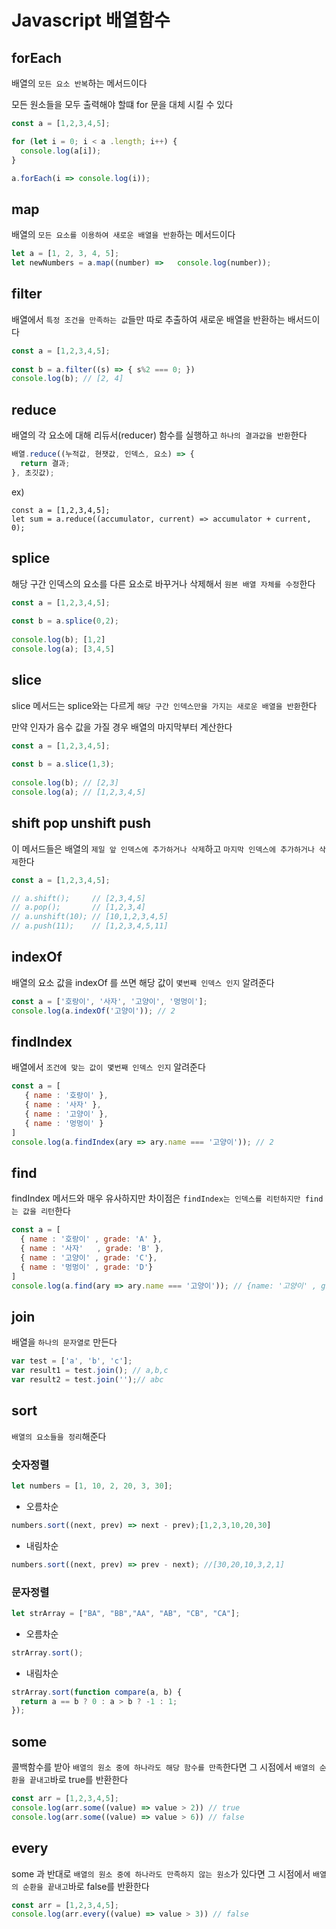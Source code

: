 # Javascript 배열함수

## forEach
배열의 `모든 요소 반복`하는 메서드이다

모든 원소들을 모두 출력해야 할떄 for 문을 대체 시킬 수 있다
```js
const a = [1,2,3,4,5];

for (let i = 0; i < a .length; i++) {
  console.log(a[i]);
}

a.forEach(i => console.log(i));
```

## map
배열의 `모든 요소를 이용하여 새로운 배열을 반환`하는 메서드이다
```js
let a = [1, 2, 3, 4, 5];
let newNumbers = a.map((number) =>   console.log(number));
```

## filter
배열에서 `특정 조건을 만족하는 값`들만 따로 추출하여 새로운 배열을 반환하는 배서드이다
```js
const a = [1,2,3,4,5];
 
const b = a.filter((s) => { s%2 === 0; })
console.log(b); // [2, 4]
```

## reduce
배열의 각 요소에 대해 리듀서(reducer) 함수를 실행하고 `하나의 결과값을 반환`한다
```js
배열.reduce((누적값, 현잿값, 인덱스, 요소) => {
  return 결과;
}, 초깃값);
```
ex)
```
const a = [1,2,3,4,5];
let sum = a.reduce((accumulator, current) => accumulator + current, 0);
```

## splice
해당 구간 인덱스의 요소를 다른 요소로 바꾸거나 삭제해서 `원본 배열 자체를 수정`한다
 ```js
const a = [1,2,3,4,5];
  
const b = a.splice(0,2);
  
console.log(b); [1,2]
console.log(a); [3,4,5]
```

## slice
slice 메서드는 splice와는 다르게 `해당 구간 인덱스만을 가지는 새로운 배열을 반환`한다

만약 인자가 음수 값을 가질 경우 배열의 마지막부터 계산한다
```js
const a = [1,2,3,4,5];
  
const b = a.slice(1,3);
  
console.log(b); // [2,3]
console.log(a); // [1,2,3,4,5]
```

## shift pop unshift push
이 메서드들은 배열의 `제일 앞 인덱스에 추가하거나 삭제`하고 `마지막 인덱스에 추가하거나 삭제`한다
```js
const a = [1,2,3,4,5];

// a.shift();     // [2,3,4,5]
// a.pop();       // [1,2,3,4]
// a.unshift(10); // [10,1,2,3,4,5]
// a.push(11);    // [1,2,3,4,5,11]
```
## indexOf
배열의 요소 값을 indexOf 를 쓰면 해당 값이 `몇번째 인덱스 인지` 알려준다
```js
const a = ['호랑이', '사자', '고양이', '멍멍이'];
console.log(a.indexOf('고양이')); // 2
```

## findIndex
배열에서 `조건에 맞는 값이 몇번째 인덱스 인지` 알려준다
```js
const a = [
   { name : '호랑이' },
   { name : '사자' },
   { name : '고양이' },
   { name : '멍멍이' }
]
console.log(a.findIndex(ary => ary.name === '고양이')); // 2
```

## find
findIndex 메서드와 매우 유사하지만 차이점은 `findIndex는 인덱스를 리턴하지만 find는 값을 리턴`한다
```js
const a = [
  { name : '호랑이' , grade: 'A' },
  { name : '사자'   , grade: 'B' },
  { name : '고양이' , grade: 'C'},
  { name : '멍멍이' , grade: 'D'}
]
console.log(a.find(ary => ary.name === '고양이')); // {name: '고양이' , grade:'C' }
```

## join
배열을 `하나의 문자열로` 만든다
```js
var test = ['a', 'b', 'c'];
var result1 = test.join(); // a,b,c
var result2 = test.join('');// abc
```

## sort
`배열의 요소들을 정리`해준다

### 숫자정렬

```js
let numbers = [1, 10, 2, 20, 3, 30];
```

- 오름차순

```js
numbers.sort((next, prev) => next - prev);[1,2,3,10,20,30]
```

- 내림차순

```js
numbers.sort((next, prev) => prev - next); //[30,20,10,3,2,1]
```
### 문자정렬

```js
let strArray = ["BA", "BB","AA", "AB", "CB", "CA"];
```

- 오름차순
 ```js
strArray.sort();
```
- 내림차순
```js
strArray.sort(function compare(a, b) {
  return a == b ? 0 : a > b ? -1 : 1;
});
```

## some 
콜백함수를 받아 `배열의 원소 중에 하나라도 해당 함수를 만족`한다면 그 시점에서 `배열의 순환을 끝내고`바로 true를 반환한다

```js
const arr = [1,2,3,4,5];
console.log(arr.some((value) => value > 2)) // true
console.log(arr.some((value) => value > 6)) // false
```

## every
some 과 반대로 `배열의 원소 중에 하나라도 만족하지 않는 원소`가 있다면 그 시점에서 `배열의 순환을 끝내고`바로 false를 반환한다

```js
const arr = [1,2,3,4,5];
console.log(arr.every((value) => value > 3)) // false
```

